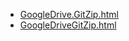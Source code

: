 * [GoogleDrive.GitZip.html](GoogleDrive.GitZip.html)
* [GoogleDriveGitZip.html](GoogleDriveGitZip.html)